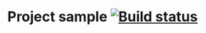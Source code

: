 # Project sample [![Build status](https://ci.appveyor.com/api/projects/status/6wdg9rep251qf6hh?svg=true)](https://ci.appveyor.com/project/alexdnf/selenidehomework)
